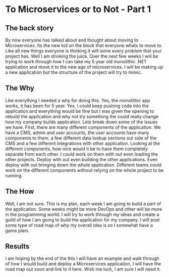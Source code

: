 # To Microservices or to Not - Part 1

## The back story

By now everyone has talked about and thought about moving to Microservices. Its the new kid on the block that everyone whats to move to. Like all new things everyone is thinking it will solve every problem that your project has. Well I am drinking the juice. Over the next few weeks I will be trying to work through how I can take my 5 year old monolithic .NET application and move it to the new age of microservices. I will be making up a new application but the structure of the project will try to mimic.

## The Why

Like everything I needed a why for doing this. Yes, the monolithic app works, it has been for 5 year. Yes, I could keep pushing code into the application and everything would be fine but I was given the opening to rebuild the application and why not try something the could really change how my company builds application. Lets break down some of the issues we have. First, there are many different components of the application. We have a CMS, admin and user accounts, the user accounts have many components to them, a few different data lookup sections out side of the CMS and a few different integrations with other application. Looking at the different components, how nice would it be to have them completely separate from each other. I could work on them with out even loading the other projects. Deploy with out even building the other applications. Even deploy with out bringing down the whole application. Different teams could work on the different components without relying on the whole project to be running.

## The How

Well, I am not sure. This is my plan, each week I am going to build a part of the application. Some weeks might be more DevOps and other will be more in the programming world. I will try to work through my ideas and create a guild of how I am going to build the application for my company. I will post some type of road map of why my overall idea is so I somewhat have a game plain.

## Results

I am hoping by the end of the this I will have an example and walk through of how I would build and deploy a Microservices application. I will have the road map out soon and link to it here.  Wish me luck, I am sure I will need it.